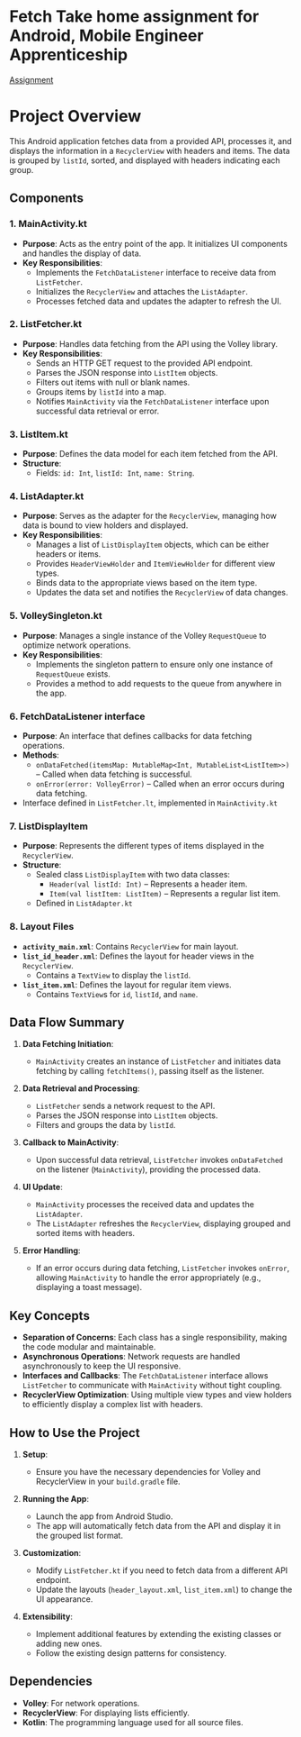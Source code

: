 # Fetch Take home assignment for Android, Mobile Engineer Apprenticeship

[Assignment](https://fetch-hiring.s3.amazonaws.com/mobile.html)

# Project Overview

This Android application fetches data from a provided API, processes it, and displays the information in a `RecyclerView` with headers and items. The data is grouped by `listId`, sorted, and displayed with headers indicating each group.

## Components

### 1. **MainActivity.kt**

- **Purpose**: Acts as the entry point of the app. It initializes UI components and handles the display of data.
- **Key Responsibilities**:
  - Implements the `FetchDataListener` interface to receive data from `ListFetcher`.
  - Initializes the `RecyclerView` and attaches the `ListAdapter`.
  - Processes fetched data and updates the adapter to refresh the UI.

### 2. **ListFetcher.kt**

- **Purpose**: Handles data fetching from the API using the Volley library.
- **Key Responsibilities**:
  - Sends an HTTP GET request to the provided API endpoint.
  - Parses the JSON response into `ListItem` objects.
  - Filters out items with null or blank names.
  - Groups items by `listId` into a map.
  - Notifies `MainActivity` via the `FetchDataListener` interface upon successful data retrieval or error.

### 3. **ListItem.kt**

- **Purpose**: Defines the data model for each item fetched from the API.
- **Structure**:
  - Fields: `id: Int`, `listId: Int`, `name: String`.

### 4. **ListAdapter.kt**

- **Purpose**: Serves as the adapter for the `RecyclerView`, managing how data is bound to view holders and displayed.
- **Key Responsibilities**:
  - Manages a list of `ListDisplayItem` objects, which can be either headers or items.
  - Provides `HeaderViewHolder` and `ItemViewHolder` for different view types.
  - Binds data to the appropriate views based on the item type.
  - Updates the data set and notifies the `RecyclerView` of data changes.

### 5. **VolleySingleton.kt**

- **Purpose**: Manages a single instance of the Volley `RequestQueue` to optimize network operations.
- **Key Responsibilities**:
  - Implements the singleton pattern to ensure only one instance of `RequestQueue` exists.
  - Provides a method to add requests to the queue from anywhere in the app.

### 6. **FetchDataListener** interface

- **Purpose**: An interface that defines callbacks for data fetching operations.
- **Methods**:
  - `onDataFetched(itemsMap: MutableMap<Int, MutableList<ListItem>>)` – Called when data fetching is successful.
  - `onError(error: VolleyError)` – Called when an error occurs during data fetching.
- Interface defined in `ListFetcher.lt`, implemented in `MainActivity.kt`

### 7. **ListDisplayItem**

- **Purpose**: Represents the different types of items displayed in the `RecyclerView`.
- **Structure**:
  - Sealed class `ListDisplayItem` with two data classes:
    - `Header(val listId: Int)` – Represents a header item.
    - `Item(val listItem: ListItem)` – Represents a regular list item.
  - Defined in `ListAdapter.kt`

### 8. **Layout Files**
- **`activity_main.xml`**: Contains `RecyclerView` for main layout.
- **`list_id_header.xml`**: Defines the layout for header views in the `RecyclerView`.
  - Contains a `TextView` to display the `listId`.
- **`list_item.xml`**: Defines the layout for regular item views.
  - Contains `TextView`s for `id`, `listId`, and `name`.

## Data Flow Summary

1. **Data Fetching Initiation**:
   - `MainActivity` creates an instance of `ListFetcher` and initiates data fetching by calling `fetchItems()`, passing itself as the listener.

2. **Data Retrieval and Processing**:
   - `ListFetcher` sends a network request to the API.
   - Parses the JSON response into `ListItem` objects.
   - Filters and groups the data by `listId`.

3. **Callback to MainActivity**:
   - Upon successful data retrieval, `ListFetcher` invokes `onDataFetched` on the listener (`MainActivity`), providing the processed data.

4. **UI Update**:
   - `MainActivity` processes the received data and updates the `ListAdapter`.
   - The `ListAdapter` refreshes the `RecyclerView`, displaying grouped and sorted items with headers.

5. **Error Handling**:
   - If an error occurs during data fetching, `ListFetcher` invokes `onError`, allowing `MainActivity` to handle the error appropriately (e.g., displaying a toast message).

## Key Concepts

- **Separation of Concerns**: Each class has a single responsibility, making the code modular and maintainable.
- **Asynchronous Operations**: Network requests are handled asynchronously to keep the UI responsive.
- **Interfaces and Callbacks**: The `FetchDataListener` interface allows `ListFetcher` to communicate with `MainActivity` without tight coupling.
- **RecyclerView Optimization**: Using multiple view types and view holders to efficiently display a complex list with headers.

## How to Use the Project

1. **Setup**:
   - Ensure you have the necessary dependencies for Volley and RecyclerView in your `build.gradle` file.

2. **Running the App**:
   - Launch the app from Android Studio.
   - The app will automatically fetch data from the API and display it in the grouped list format.

3. **Customization**:
   - Modify `ListFetcher.kt` if you need to fetch data from a different API endpoint.
   - Update the layouts (`header_layout.xml`, `list_item.xml`) to change the UI appearance.

4. **Extensibility**:
   - Implement additional features by extending the existing classes or adding new ones.
   - Follow the existing design patterns for consistency.

## Dependencies

- **Volley**: For network operations.
- **RecyclerView**: For displaying lists efficiently.
- **Kotlin**: The programming language used for all source files.


